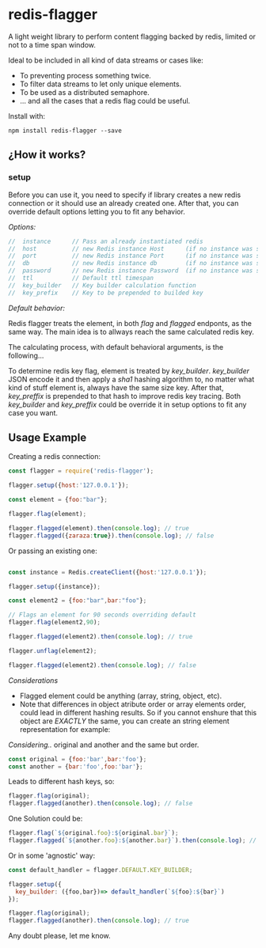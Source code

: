 # redis-flagger

A light weight library to perform content flagging backed by redis, limited or not to a time span window. 

Ideal to be included in all kind of data streams or cases like:

 * To preventing process something twice.
 * To filter data streams to let only unique elements.
 * To be used as a distributed semaphore.
 * ... and all the cases that a redis flag could be useful.

Install with:

    npm install redis-flagger --save

## ¿How it works?

### setup 
Before you can use it, you need to specify if library creates a new redis connection or it should use an already created one.
After that, you can override default options letting you to fit any behavior.

*Options:*

```js
//  instance      // Pass an already instantiated redis
//  host          // new Redis instance Host      (if no instance was setted)
//  port          // new Redis instance Port      (if no instance was setted)
//  db            // new Redis instance db        (if no instance was setted)
//  password      // new Redis instance Password  (if no instance was setted)
//  ttl           // Default ttl timespan
//  key_builder   // Key builder calculation function
//  key_prefix    // Key to be prepended to builded key
```

 *Default behavior:*

Redis flagger treats the element, in both *flag* and *flagged* endponts, as the same way. The main idea is to allways reach the same calculated redis key.

The calculating process, with default behavioral arguments, is the following...

To determine redis key flag, element is treated by *key_builder*. *key_builder* JSON encode it and then apply a *sha1* hashing algorithm to, no matter what kind of stuff element is, always have the same size key.
After that, *key_preffix* is prepended to that hash to improve redis key tracing. Both *key_builder* and *key_preffix* could be override it in setup options to fit any case you want.

## Usage Example

Creating a redis connection:

```js
const flagger = require('redis-flagger');

flagger.setup({host:'127.0.0.1'});

const element = {foo:"bar"};

flagger.flag(element);

flagger.flagged(element).then(console.log); // true
flagger.flagged({zaraza:true}).then(console.log); // false
```

Or passing an existing one:

```js

const instance = Redis.createClient({host:'127.0.0.1'});

flagger.setup({instance});

const element2 = {foo:"bar",bar:"foo"};

// Flags an element for 90 seconds overriding default
flagger.flag(element2,90);

flagger.flagged(element2).then(console.log); // true

flagger.unflag(element2);

flagger.flagged(element2).then(console.log); // false
```

*Considerations*

 * Flagged element could be anything (array, string, object, etc).
 * Note that differences in object atribute order or array elements order, could lead in different hashing results. So if you cannot enshure that this object are *EXACTLY* the same, you can create an string element representation for example:

*Considering..*
original and another and the same but order.
```js
const original = {foo:'bar',bar:'foo'};
const another = {bar:'foo',foo:'bar'};
```

Leads to different hash keys, so:
```js
flagger.flag(original);
flagger.flagged(another).then(console.log); // false
```

One Solution could be:

```js
flagger.flag(`${original.foo}:${original.bar}`);
flagger.flagged(`${another.foo}:${another.bar}`).then(console.log); // true
```

Or in some 'agnostic' way:

```js
const default_handler = flagger.DEFAULT.KEY_BUILDER;

flagger.setup({
  key_builder: ({foo,bar})=> default_handler(`${foo}:${bar}`)
});

flagger.flag(original);
flagger.flagged(another).then(console.log); // true
```

Any doubt please, let me know.